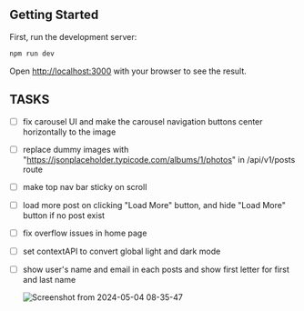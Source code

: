 ## Getting Started

First, run the development server:

```bash
npm run dev
```

Open [http://localhost:3000](http://localhost:3000) with your browser to see the result.

## TASKS

- [ ] fix carousel UI and make the carousel navigation buttons center horizontally to the image
- [ ] replace dummy images with "https://jsonplaceholder.typicode.com/albums/1/photos" in /api/v1/posts route
- [ ] make top nav bar sticky on scroll
- [ ] load more post on clicking "Load More" button, and hide "Load More" button if no post exist
- [ ] fix overflow issues in home page
- [ ] set contextAPI to convert global light and dark mode
- [ ] show user's name and email in each posts and show first letter for first and last name
      
     ![Screenshot from 2024-05-04 08-35-47](https://github.com/vidyalai/interview-challenge-1/assets/67904627/a1dd3dca-27e8-427b-a6dc-41de00d15df1)
